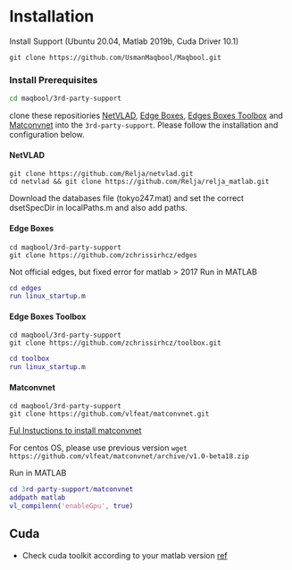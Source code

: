 # Installation
Install Support (Ubuntu 20.04, Matlab 2019b, Cuda Driver 10.1)

```
git clone https://github.com/UsmanMaqbool/Maqbool.git
```
### Install Prerequisites

```sh
cd maqbool/3rd-party-support
```

clone these repositiories [NetVLAD](#netvlad), [Edge Boxes](#edge-boxes), [Edges Boxes Toolbox](#edge-boxes-toolbox) and [Matconvnet](#Matconvnet) into the `3rd-party-support`. Please follow the installation and configuration below.

#### NetVLAD
```
git clone https://github.com/Relja/netvlad.git
cd netvlad && git clone https://github.com/Relja/relja_matlab.git
```
Download the databases file (tokyo247.mat) and set the correct dsetSpecDir in localPaths.m and also add paths. 

#### Edge Boxes
```
cd maqbool/3rd-party-support
git clone https://github.com/zchrissirhcz/edges
```
Not official edges, but fixed error for matlab > 2017
Run in MATLAB
```matlab
cd edges
run linux_startup.m
```

#### Edge Boxes Toolbox
```
cd maqbool/3rd-party-support
git clone https://github.com/zchrissirhcz/toolbox.git
```
```matlab
cd toolbox
run linux_startup.m
```

#### Matconvnet
```
cd maqbool/3rd-party-support
git clone https://github.com/vlfeat/matconvnet.git
```
[Ful Instuctions to install matconvnet](https://www.vlfeat.org/matconvnet/install/)

For centos OS, please use previous version `wget https://github.com/vlfeat/matconvnet/archive/v1.0-beta18.zip`

Run in MATLAB
```matlab
cd 3rd-party-support/matconvnet
addpath matlab 
vl_compilenn('enableGpu', true)
```

## Cuda 
- Check cuda toolkit according to your matlab version [ref](https://www.mathworks.com/help/parallel-computing/gpu-support-by-release.html)

